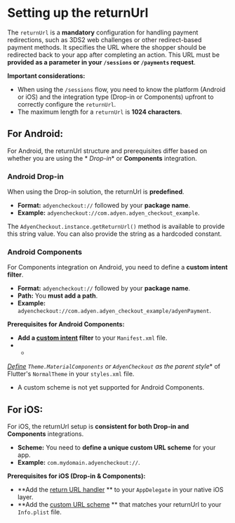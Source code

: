 # Setting up the returnUrl

The `returnUrl` is a **mandatory** configuration for handling payment redirections, such as 3DS2 web
challenges or other redirect-based payment methods. It specifies the URL where the shopper should be
redirected back to your app after completing an action. This URL must be **provided as a parameter
in your `/sessions` or `/payments` request**.

**Important considerations:**

* When using the `/sessions` flow, you need to know the platform (Android or iOS) and the
  integration type (Drop-in or Components) upfront to correctly configure the `returnUrl`.
* The maximum length for a `returnUrl` is **1024 characters**.

## For Android:

For Android, the returnUrl structure and prerequisites differ based on whether you are using the *
*Drop-in** or **Components** integration.

### Android Drop-in

When using the Drop-in solution, the returnUrl is **predefined**.

* **Format:** `adyencheckout://` followed by your **package name**.
* **Example:** `adyencheckout://com.adyen.adyen_checkout_example`.

The `AdyenCheckout.instance.getReturnUrl()` method is available to provide this string value. You
can also provide the string as a hardcoded constant.

### Android Components

For Components integration on Android, you need to define a **custom intent filter**.

* **Format:** `adyencheckout://` followed by your **package name**.
* **Path:** You **must add a path**.
* **Example:** `adyencheckout://com.adyen.adyen_checkout_example/adyenPayment`.

**Prerequisites for Android Components:**

* **Add
  a [custom intent](https://github.com/Adyen/adyen-flutter/blob/cb270789b07d9746694b3243738b5ca233771a83/example/android/app/src/main/AndroidManifest.xml#L29)
  filter** to your `Manifest.xml` file.
*
    *

*[Define](https://github.com/Adyen/adyen-flutter/blob/main/example/android/app/src/main/res/values/styles.xml#L15C46-L15C59)
`Theme.MaterialComponents` or `AdyenCheckout` as the parent style** of Flutter's `NormalTheme` in
your `styles.xml` file.

* A custom scheme is not yet supported for Android Components.

## For iOS:

For iOS, the returnUrl setup is **consistent for both Drop-in and Components** integrations.

* **Scheme:** You need to **define a unique custom URL scheme** for your app.
* **Example:** `com.mydomain.adyencheckout://`.

**Prerequisites for iOS (Drop-in & Components):**

* **Add
  the [return URL handler](https://github.com/Adyen/adyen-flutter/blob/5301abab34773e820c4fd38be54d3bf4bb247fd6/example/ios/Runner/AppDelegate.swift#L18)
  ** to your `AppDelegate` in your native iOS layer.
* **Add
  the [custom URL scheme](https://developer.apple.com/documentation/xcode/defining-a-custom-url-scheme-for-your-app)
  ** that matches your returnUrl to your `Info.plist` file.
